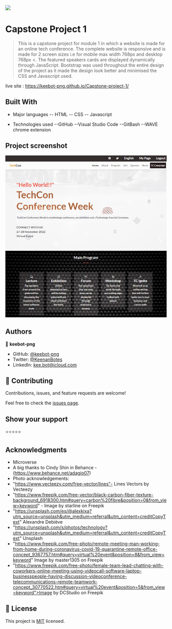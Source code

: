 ![](https://img.shields.io/badge/Microverse-blueviolet)

# Capstone Project 1

> This is a capstone project for module 1 in which a website is made for an online tech conference. The complete website is responsive and is made for 2 screen sizes i.e for mobile max width 768px and desktop 768px <. The featured speakers cards are displayed dynamically through JavaScript. Bootstrap was used throughout the entire design of the project as it made the design look better and minimised the CSS and Javascript used.

live site : https://keebot-png.github.io/Capstone-project-1/

## Built With

- Major languages
--  HTML
--  CSS
--  Javascript

- Technologies used
--GitHub
--Visual Studio Code
--GitBash
--WAVE chrome extension

## Project screenshot

<img src="./images/project-screenshot.PNG">

## Authors

👤 **keebot-png**

- GitHub: [@keebot-png](https://github.com/keebot-png)
- Twitter: [@KeenanBotes](https://twitter.com/KeenanBotes)
- LinkedIn: [kee.bot@icloud.com](https://www.linkedin.com/in/keenan-botes-947043160)

## 🤝 Contributing

Contributions, issues, and feature requests are welcome!

Feel free to check the [issues page](../../issues/).

## Show your support

⭐️⭐️⭐️⭐️⭐

## Acknowledgments

- Microverse
- A big thanks to Cindy Shin in Behance - (https://www.behance.net/adagio07)
- Photo acknowledgements:
- "https://www.vecteezy.com/free-vector/lines"- Lines Vectors by Vecteezy
- "https://www.freepik.com/free-vector/black-carbon-fiber-texture-background_6918300.htm#query=carbon%20fibre&position=0&from_view=keyword" - Image by starline on Freepik
- "https://unsplash.com/es/@alexkixa?utm_source=unsplash&utm_medium=referral&utm_content=creditCopyText" Alexandre Debiève
- "https://unsplash.com/s/photos/technology?utm_source=unsplash&utm_medium=referral&utm_content=creditCopyText" Unsplash
- "https://www.freepik.com/free-photo/remote-meeting-man-working-from-home-during-coronavirus-covid-19-quarantine-remote-office-concept_9367757.htm#query=virtual%20event&position=8&from_view=keyword" Image by master1305 on Freepik
- "https://www.freepik.com/free-photo/female-team-lead-chatting-with-coworkers-online-meeting-using-videocall-software-laptop-businesspeople-having-discussion-videoconference-telecommunications-remote-teamwork-concept_30770522.htm#query=virtual%20event&position=5&from_view=keyword">Image by DCStudio on Freepik
  

## 📝 License

This project is [MIT](./MIT.md) licensed.
